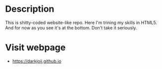 # Description
This is shitty-coded website-like repo. Here I'm trining my skills in HTML5. And for now as you see it's at the bottom. Don't take it seriously.

# Visit webpage
* https://darkjoij.github.io